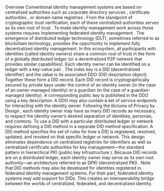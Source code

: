 Overview Conventional identity management systems are based on centralized
authorities such as corporate directory services , certificate authorities ,
or domain name registries . From the standpoint of cryptographic trust
verification, each of these centralized authorities serves as its own root of
trust . To make identity management work across these systems requires
implementing federated identity management . The emergence of distributed
ledger technology (DLT), sometimes referred to as blockchain technology,
provides the opportunity to implement fully decentralized identity management.
In this ecosystem, all participants with identities (called identity owners)
share a common root of trust in the form of a globally distributed ledger (or
a decentralized P2P network that provides similar capabilities). Each identity
owner can be identified on a ledger with a key-value pair . The index key is a
DID (decentralized identifier) and the value is its associated DDO (DID
description object). Together these form a DID record. Each DID record is
cryptographically secured by private keys under the control of an identity
owner (in the case of an owner-managed identity) or a guardian (in the case of
a guardian-managed identity). A corresponding public key is published in the
DDO using a key description. A DDO may also contain a set of service endpoints
for interacting with the identity owner. Following the dictums of Privacy by
Design , each identity owner may have as many DID records as necessary, to
respect the identity owner’s desired separation of identities, personas, and
contexts. To use a DID with a particular distributed ledger or network
requires defining a DID method in a separate DID method specification. A DID
method specifies the set of rules for how a DID is registered, resolved,
updated, and revoked on that specific ledger or network. This design
eliminates dependence on centralized registries for identifiers as well as
centralized certificate authorities for key management—the standard pattern in
hierarchical PKI (public key infrastructure ). Because DID records are on a
distributed ledger, each identity owner may serve as its own root authority—an
architecture referred to as DPKI (decentralized PKI) . Note that DID methods
may also be developed for identities registered in federated identity
management systems. For their part, federated identity systems may add support
for DIDs. This creates an interoperability bridge between the worlds of
centralized, federated, and decentralized identity.


